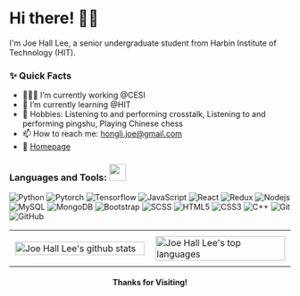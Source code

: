 <!-- Greeting -->
# Hi there! :wave::smiley:

<!-- Introduction -->
I'm Joe Hall Lee, a senior undergraduate student from Harbin Institute of Technology (HIT).

### ✨ Quick Facts

- 👨🏽‍💻 I’m currently working @CESI
- 🌱 I’m currently learning @HIT
- 🎿 Hobbies: Listening to and performing crosstalk, Listening to and performing pingshu, Playing Chinese chess
- 📫 How to reach me: hongli.joe@gmail.com
- 📝 [Homepage](https://joe-hall-lee.github.io)

### Languages and Tools: <img src="https://media.giphy.com/media/WUlplcMpOCEmTGBtBW/giphy.gif" width="30">
![Python](https://img.shields.io/badge/-Python-black?style=flat-square&logo=python)
![Pytorch](https://img.shields.io/badge/-Pytorch-black?style=flat-square&logo=pytorch)
![Tensorflow](https://img.shields.io/badge/-Tensorflow-black?style=flat-square&logo=tensorflow)
![JavaScript](https://img.shields.io/badge/-JavaScript-black?style=flat-square&logo=javascript)
![React](https://img.shields.io/badge/-React-black?style=flat-square&logo=react)
![Redux](https://img.shields.io/badge/-Redux-black?style=flat-square&logo=Redux)
![Nodejs](https://img.shields.io/badge/-Nodejs-black?style=flat-square&logo=Node.js)
![MySQL](https://img.shields.io/badge/-MySQL-black?style=flat-square&logo=mysql)
![MongoDB](https://img.shields.io/badge/-MongoDB-black?style=flat-square&logo=mongodb)
![Bootstrap](https://img.shields.io/badge/-Bootstrap-black?style=flat-square&logo=bootstrap)
![SCSS](https://img.shields.io/badge/-SCSS-black?style=flat-square&logo=SASS)
![HTML5](https://img.shields.io/badge/-HTML5-black?style=flat-square&logo=html5&logoColor=white)
![CSS3](https://img.shields.io/badge/-CSS3-black?style=flat-square&logo=css3)
![C++](https://img.shields.io/badge/-C-black?style=flat-square&logo=c)
![Git](https://img.shields.io/badge/-Git-black?style=flat-square&logo=git)
![GitHub](https://img.shields.io/badge/-GitHub-black?style=flat-square&logo=github)

<!-- GitHub README Stats -->
<p align="center">
  <table style="border-collapse: collapse;">
    <tr>
      <td width="50%" style="padding: 10px;">
        <a href="https://github.com/Joe-Hall-Lee?tab=repositories">
          <img width="100%" height="auto" alt="Joe Hall Lee's github stats" 
               src="https://github-readme-stats.vercel.app/api?username=Joe-Hall-Lee&show_icons=true&theme=algolia&count_private=true" />
        </a>
      </td>
      <td width="50%" style="padding: 10px;">
        <a href="https://github.com/Joe-Hall-Lee?tab=repositories">
          <img width="100%" height="auto" alt="Joe Hall Lee's top languages" 
               src="https://github-readme-stats.vercel.app/api/top-langs/?username=Joe-Hall-Lee&layout=compact" />
        </a>
      </td>
    </tr>
  </table>
</p>

<h4 align="center"> Thanks for Visiting! </h4>
